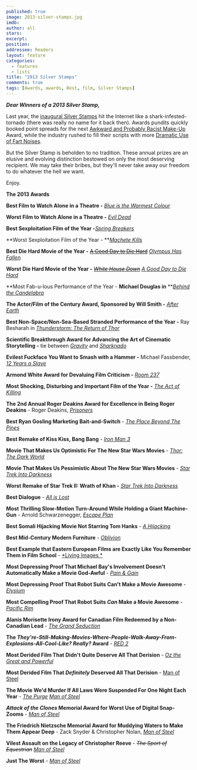 ```yaml
---
published: true
image: 2013-silver-stamps.jpg
imdb: 
author: all 
stars: 
excerpt: 
position: 
addressee: Readers
layout: feature
categories:
  - features
  - lists
title: "2013 Silver Stamps"
comments: true
tags: [Awards, awards, Best, film, Silver Stamps]
---
```


_**Dear Winners of a 2013 Silver Stamp,**_

Last year, the [inaugural Silver Stamps][3] hit the Internet like a shark-infested-tornado (there was really no name for it back then). Awards pundits quickly booked point spreads for the next [Awkward and Probably Racist Make-Up][4] Award, while the industry rushed to fill their scripts with more [Dramatic Use of Fart Noises][5].

   [3]: /content/2012/12/21/2012-silver-stamps.html
   [4]: /content/2012/9/10/cloud-atlas.html
   [5]: /content/2012/10/9/the-master.html

But the Silver Stamp is beholden to no tradition. These annual prizes are an elusive and evolving distinction bestowed on only the most deserving recipient. We may take their bribes, but they'll never take away our freedom to do whatever the hell we want.

Enjoy.

**The 2013 Awards**

**Best Film to Watch Alone in a Theatre -** [_Blue is the Warmest Colour_][6]

   [6]: /content/2013/11/18/blue-is-the-warmest-colour.html

**Worst Film to Watch Alone in a Theatre -** [_Evil Dead_][7]

   [7]: /content/2013/4/5/evil-dead.html

**Best Sexploitation Film of the Year -**[_Spring Breakers_][8]

   [8]: /content/2013/3/28/spring-breakers.html

**Worst Sexploitation Film of the Year - **[_Machete Kills_][9]

   [9]: /content/2013/10/9/machete-kills.html

**Best Die Hard Movie of the Year -** [<del>A Good Day to Die Hard</del>][10]  [*Olympus Has Fallen*][11]

   [10]: /content/2013/2/15/a-good-day-to-die-hard.html
   [11]: /content/2013/3/22/olympus-has-fallen.html

**Worst Die Hard Movie of the Year -** <del>[_White House Down_][12]</del>  [_A Good Day to Die Hard_][13]

   [12]: /content/2013/6/28/white-house-down.html
   [13]: /content/2013/2/15/a-good-day-to-die-hard.html

**Most Fab-u-lous Performance of the Year - **Michael Douglas in** **[_Behind the Candelabra_][14]

   [14]: /content/2013/5/29/behind-the-candelabra.html

**The Actor/Film of the Century Award, Sponsored by Will Smith -** [_After Earth_][15]

   [15]: /content/2013/6/7/after-earth.html

**Best Non-Space/Non-Sea-Based Stranded Performance of the Year -** Ray Besharah in [_Thunderstorm: The Return of Thor_][16]

   [16]: /content/2013/11/6/thunderstorm-the-return-of-thor.html

**Scientific Breakthrough Award for Advancing the Art of Cinematic Storytelling -** tie between [_Gravity_][17] and [_Sharknado_][18]

   [17]: /content/2013/10/4/gravity.html
   [18]: /content/2013/7/17/sharknado.html

**Evilest Fuckface You Want to Smash with a Hammer -** Michael Fassbender, [_12 Years a Slave_][19]

   [19]: /content/2013/11/13/12-years-a-slave.html

**Armond White Award for Devaluing Film Criticism -** [_Room 237_][20]

   [20]: /content/2013/4/9/room-237.html

**Most Shocking, Disturbing and Important Film of the Year -** [_The Act of Killing_][21]

   [21]: /content/2013/9/13/the-act-of-killing.html

**The 2nd Annual Roger Deakins Award for Excellence in Being Roger Deakins** - Roger Deakins, [_Prisoners_][22] 

   [22]: /content/2013/9/10/prisoners.html

**Best Ryan Gosling Marketing Bait-and-Switch** - [*The Place Beyond The Pines*][23]

   [23]: /content/2013/4/12/the-place-beyond-the-pines.html

**Best Remake of Kiss Kiss, Bang Bang** - [*Iron Man 3*][24]

   [24]: /content/2013/5/3/iron-man-3.html

**Movie That Makes Us Optimistic For The New Star Wars Movies** - [*Thor: The Dark World*][25]

   [25]: /content/2013/11/8/thor-the-dark-world.html

**Movie That Makes Us Pessimistic About The New Star Wars Movies** - [*Star Trek Into Darkness*][26]

   [26]: /content/2013/5/16/star-trek-into-darkness.html

**Worst Remake of Star Trek II: Wrath of Khan -** [*Star Trek Into Darkness*][27]

   [27]: /content/2013/5/16/star-trek-into-darkness.html

**Best Dialogue** - [*All is Lost*][28] 

   [28]: /content/2013/10/25/all-is-lost.html

**Most Thrilling Slow-Motion Turn-Around While Holding a Giant Machine-Gun** - Arnold Schwarzenegger, [*Escape Plan*][29] 

   [29]: /content/2013/10/21/escape-plan.html

**Best Somali Hijacking Movie Not Starring Tom Hanks** - [*A Hijacking*][30]

   [30]: /content/2013/8/20/a-hijacking.html

**Best Mid-Century Modern Furniture** - [*Oblivion*][31]

   [31]: /content/2013/4/19/oblivion.html

**Best Example that Eastern European Films are Exactly Like You Remember Them in Film School** - [*Living Images *][32]

   [32]: /content/2013/11/20/living-images.html

**Most Depressing Proof That Michael Bay's Involvement Doesn't Automatically Make a Movie God-Awful** - [*Pain & Gain*][33] 

   [33]: /content/2013/4/26/pain-gain.html

**Most Depressing Proof That Robot Suits Can't Make a Movie Awesome** - [*Elysium*][34]

   [34]: /content/2013/8/9/elysium.html

**Most Compelling Proof That Robot Suits _Can_ Make a Movie Awesome** - [*Pacific Rim*][35]

   [35]: /content/2013/7/11/pacific-rim.html

**Alanis Morisette Irony Award for Canadian Film Redeemed by a Non-Canadian Lead** - [*The Grand Seduction*][36]

   [36]: /content/2013/9/18/the-grand-seduction.html

**The _They're-Still-Making-Movies-Where-People-Walk-Away-From-Explosions-All-Cool-Like? Really?_ Award** - [*RED 2*][37]

   [37]: /content/2013/7/20/red-2.html

**Most Derided Film That Didn't Quite Deserve All That Derision** - [*Oz the Great and Powerful*][38]

   [38]: /content/2013/3/8/oz-the-great-and-powerful.html

**Most Derided Film That _Definitely_ Deserved All That Derision** - [Man of Steel][39] 

   [39]: /content/2013/6/14/man-of-steel.html

**The Movie We'd Murder If All Laws Were Suspended For One Night Each Year** - [_The Purge_][40]  [*Man of Steel*][41]

   [40]: /content/2013/6/13/the-purge.html
   [41]: /content/2013/6/14/man-of-steel.html

**_Attack of the Clones_ Memorial Award for Worst Use of Digital Snap-Zooms** - [*Man of Steel*][42]

   [42]: /content/2013/6/14/man-of-steel.html

**The Friedrich Nietzsche Memorial Award for Muddying Waters to Make Them Appear Deep** - Zack Snyder & Christopher Nolan, [*Man of Steel*][43]

   [43]: /content/2013/6/14/man-of-steel.html

**Vilest Assault on the Legacy of Christopher Reeve** - <del>_The Sport of Equestrian_</del> [_Man of Steel_][44]

   [44]: /content/2013/6/14/man-of-steel.html

**Just The Worst** - [*Man of Steel*][45]

   [45]: /content/2013/6/14/man-of-steel.html